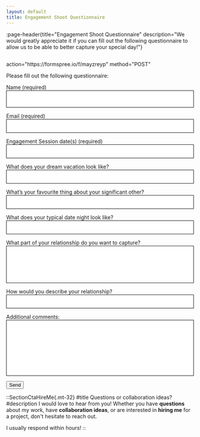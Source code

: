 ```yaml
---
layout: default
title: Engagement Shoot Questionnaire
---
```


:page-header{title="Engagement Shoot Questionnaire" description="We would greatly appreciate it if you can fill out the following questionnaire to allow us to be able to better capture your special day!"}

##

<form>
  action="https://formspree.io/f/mayzreyp"
  method="POST"


Please fill out the following questionnaire:

Name (required)
<input type="text" name="name" style="color: black; height: 46px; width: 100%; padding: 10px; border: 1px solid black;" aria-required="true" required>

Email (required)
<input type="email" name="email" style="color: black; width: 100%; padding: 10px; border: 1px solid black;" aria-required="true" required>

Engagement Session date(s) (required)
<input type="text" name="date" style="color: black; width: 100%; padding: 10px; border: 1px solid black;" aria-required="true" required>

What does your dream vacation look like? 
<input type="text" name="vacation" style="color: black; width: 100%; padding: 10px; border: 1px solid black;">

What’s your favourite thing about your significant other?
<input type="text" name="favorite" style="color: black; width: 100%; padding: 10px; border: 1px solid black;">

What does your typical date night look like?
<input type="text" name="date" style="color: black; width: 100%; padding: 10px; border: 1px solid black;">

What part of your relationship do you want to capture?
<input type="text" name="capture" style="color: black; width: 100%; padding: 10px; height: 100px; border: 1px solid black;">

How would you describe your relationship?
<input type="text" name="describe" style="color: black; width: 100%; padding: 10px; border: 1px solid black;">

Additional comments:
<input type="text" name="comments" style="color: black; width: 100%; height: 150px; padding: 10px; font-size: 14px; border: 1px solid black;">

  <button type="submit">Send</button>


</form>


::SectionCtaHireMe{.mt-32}
#title
Questions or collaboration ideas?
#description
I would love to hear from you! Whether you have __questions__ about my work, have __collaboration ideas__, or are interested in __hiring me__ for a project, don't hesitate to reach out.

I usually respond within hours!
::
